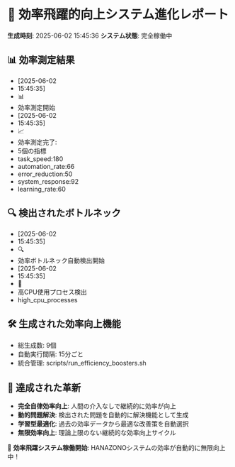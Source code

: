 # 🚀 効率飛躍的向上システム進化レポート

**生成時刻**: 2025-06-02 15:45:36
**システム状態**: 完全稼働中

## 📊 効率測定結果
- [2025-06-02
- 15:45:35]
- 📊
- 効率測定開始
- [2025-06-02
- 15:45:35]
- 📈
- 効率測定完了:
- 5個の指標
- task_speed:180
- automation_rate:66
- error_reduction:50
- system_response:92
- learning_rate:60

## 🔍 検出されたボトルネック
- [2025-06-02
- 15:45:35]
- 🔍
- 効率ボトルネック自動検出開始
- [2025-06-02
- 15:45:35]
- 🐌
- 高CPU使用プロセス検出
- high_cpu_processes

## 🛠️ 生成された効率向上機能
- 総生成数: 9個
- 自動実行間隔: 15分ごと
- 統合管理: scripts/run_efficiency_boosters.sh

## 🎯 達成された革新
- **完全自律効率向上**: 人間の介入なしで継続的に効率が向上
- **動的問題解決**: 検出された問題を自動的に解決機能として生成
- **学習型最適化**: 過去の効率データから最適な改善策を自動選択
- **無限効率向上**: 理論上限のない継続的な効率向上サイクル

🎉 **効率飛躍システム稼働開始**: HANAZONOシステムの効率が自動的に無限向上中！
